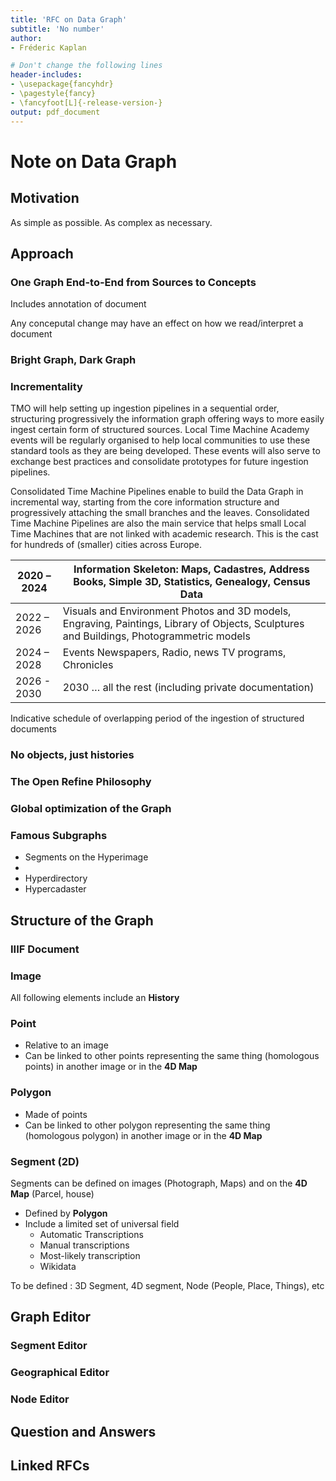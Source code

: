 ```yaml
---
title: 'RFC on Data Graph'
subtitle: 'No number'
author:
- Fréderic Kaplan

# Don't change the following lines
header-includes:
- \usepackage{fancyhdr}
- \pagestyle{fancy}
- \fancyfoot[L]{-release-version-}
output: pdf_document
---
```


# Note on Data Graph

## Motivation

As simple as possible. As complex as necessary. 

## Approach

### One Graph End-to-End from Sources to Concepts

Includes annotation of document

Any conceputal change may have an effect on how we read/interpret a document 

### Bright Graph, Dark Graph

### Incrementality 

TMO will help setting up ingestion pipelines in a sequential order, structuring progressively the information graph offering ways to more easily ingest certain form of structured sources. Local Time Machine Academy events will be regularly organised to help local communities to use these standard tools as they are being developed. These events will also serve to exchange best practices and consolidate prototypes for future ingestion pipelines.

Consolidated Time Machine Pipelines enable to build the Data Graph in incremental way, starting from the core information structure and progressively attaching the small branches and the leaves. Consolidated Time Machine Pipelines are also the main service that helps small Local Time Machines that are not linked with academic research. This is the cast for hundreds of (smaller) cities across Europe.

| 2020  – 2024 | Information  Skeleton: Maps, Cadastres, Address Books, Simple 3D, Statistics, Genealogy,  Census Data |
| ------------ | ------------------------------------------------------------ |
| 2022  – 2026 | Visuals  and Environment Photos and 3D models, Engraving, Paintings, Library of  Objects, Sculptures and Buildings, Photogrammetric models |
| 2024  – 2028 | Events  Newspapers, Radio, news TV programs, Chronicles      |
| 2026  - 2030 | 2030  … all the rest (including private documentation)       |

Indicative schedule of overlapping period of the ingestion of structured documents



### No objects, just histories

### The Open Refine Philosophy

### Global optimization of the Graph

### Famous Subgraphs

- Segments on the Hyperimage
- 
- Hyperdirectory
- Hypercadaster



## Structure of the Graph

### IIIF Document

### Image

All following elements include an **History**

### Point

- Relative to an image
- Can be linked to other points representing the same thing (homologous points) in another image or in the **4D Map** 

### Polygon

- Made of points
- Can be linked to other polygon representing the same thing (homologous polygon) in another image or in the **4D Map**

### Segment (2D)

Segments can be defined on images (Photograph, Maps) and on the **4D Map** (Parcel, house)

- Defined by **Polygon**
- Include a limited set of universal  field 
  - Automatic Transcriptions
  - Manual transcriptions
  - Most-likely transcription
  - Wikidata



To be defined : 3D Segment, 4D segment, Node (People, Place, Things), etc

## Graph Editor

### Segment Editor

### Geographical Editor

### Node Editor



## Question and Answers 



## Linked RFCs

